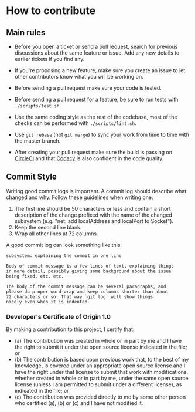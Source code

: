 # How to contribute

## Main rules

* Before you open a ticket or send a pull request, [search](https://github.com/codacy/codacy-rubocop/issues) for previous discussions about the same feature or issue. Add any new details to earlier tickets if you find any.

* If you're proposing a new feature, make sure you create an issue to let other contributors know what you will be working on.

* Before sending a pull request make sure your code is tested.

* Before sending a pull request for a feature, be sure to run tests with `./scripts/test.sh`.

* Use the same coding style as the rest of the codebase, most of the checks can be performed with `./scripts/lint.sh`.

* Use `git rebase` (not `git merge`) to sync your work from time to time with the master branch.

* After creating your pull request make sure the build is passing on [CircleCI](https://circleci.com/gh/codacy/codacy-rubocop) and that [Codacy](https://www.codacy.com/app/Codacy/codacy-rubocop) is also confident in the code quality.

## Commit Style

Writing good commit logs is important. A commit log should describe what changed and why.
Follow these guidelines when writing one:

1. The first line should be 50 characters or less and contain a short
   description of the change prefixed with the name of the changed
   subsystem (e.g. "net: add localAddress and localPort to Socket").
2. Keep the second line blank.
3. Wrap all other lines at 72 columns.

A good commit log can look something like this:

```git-commit
subsystem: explaining the commit in one line

Body of commit message is a few lines of text, explaining things
in more detail, possibly giving some background about the issue
being fixed, etc. etc.

The body of the commit message can be several paragraphs, and
please do proper word-wrap and keep columns shorter than about
72 characters or so. That way `git log` will show things
nicely even when it is indented.
```

### Developer's Certificate of Origin 1.0

By making a contribution to this project, I certify that:

* (a) The contribution was created in whole or in part by me and I
  have the right to submit it under the open source license indicated
  in the file; or
* (b) The contribution is based upon previous work that, to the best
  of my knowledge, is covered under an appropriate open source license
  and I have the right under that license to submit that work with
  modifications, whether created in whole or in part by me, under the
  same open source license (unless I am permitted to submit under a
  different license), as indicated in the file; or
* (c) The contribution was provided directly to me by some other
  person who certified (a), (b) or (c) and I have not modified it.
